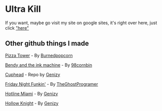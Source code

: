 # Ultra Kill

If you want, maybe go visit my site on google sites, it's right over here, just click ["here"](https://sites.google.com/online.houstonisd.org/the-noises-game-store/update-logs)

## Other github things I made
[Pizza Tower](https://github.com/Belcrafting/Pizza-Tower) - By [Burnedpopcorn](https://github.com/burnedpopcorn)

[Bendy and the ink machine](https://github.com/Belcrafting/Bendy-And-The-Ink-Machine) - By [98cornbin](https://98cornbin.netlify.app/)

[Cuphead](https://github.com/Belcrafting/cuphead) - Repo by [Genizy](https://github.com/genizy)

[Friday Night Funkin'](https://github.com/Belcrafting/Funkin) - By [TheGhostProgramer](https://github.com/GhostTheProgramer)

[Hotline Miami](https://github.com/Belcrafting/hotline-miami) - By [Genizy](https://github.com/genizy)

[Hollow Knight](https://github.com/Belcrafting/hollow-knight) - By [Genizy](https://github.com/genizy)
